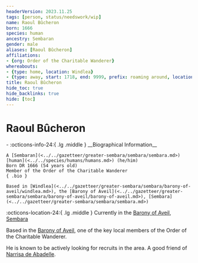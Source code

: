 ```yaml
---
headerVersion: 2023.11.25
tags: [person, status/needswork/wip]
name: Raoul Bûcheron
born: 1666
species: human
ancestry: Sembaran
gender: male
aliases: [Raoul Bûcheron]
affiliations:
- {org: Order of the Charitable Wanderer}
whereabouts:
- {type: home, location: Windlea}
- {type: away, start: 1718, end: 9999, prefix: roaming around, location: Barony of Aveil}
title: Raoul Bûcheron
hide_toc: true
hide_backlinks: true
hide: [toc]
---
```

# Raoul Bûcheron
<div class="grid cards ext-narrow-margin ext-one-column" markdown>
- :octicons-info-24:{ .lg .middle } __Biographical Information__

    A [Sembaran](<../../gazetteer/greater-sembara/sembara/sembara.md>) [human](<../../species/humans/humans.md>) (he/him)  
    Born DR 1666 (54 years old)  
    Member of the Order of the Charitable Wanderer  
    { .bio }

    Based in [Windlea](<../../gazetteer/greater-sembara/sembara/barony-of-aveil/windlea.md>), the [Barony of Aveil](<../../gazetteer/greater-sembara/sembara/barony-of-aveil/barony-of-aveil.md>), [Sembara](<../../gazetteer/greater-sembara/sembara/sembara.md>)
</div>

:octicons-location-24:{ .lg .middle } Currently in the [Barony of Aveil](<../../gazetteer/greater-sembara/sembara/barony-of-aveil/barony-of-aveil.md>), [Sembara](<../../gazetteer/greater-sembara/sembara/sembara.md>)


Based in the [Barony of Aveil](<../../gazetteer/greater-sembara/sembara/barony-of-aveil/barony-of-aveil.md>), one of the key local members of the Order of the Charitable Wanderer. 

He is known to be actively looking for recruits in the area.  A good friend of [Narrisa de Abadelle](<./narrisa-de-abadelle.md>). 